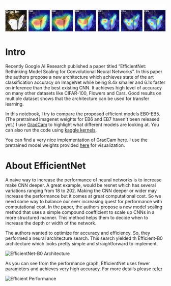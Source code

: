 ![efficientnet_model_comparison](./efficientnet_model_comparison.gif)

# Intro
Recently Google AI Research published a paper titled “EfficientNet: Rethinking Model Scaling for Convolutional Neural Networks”. In this paper the authors propose a new architecture which achieves state of the art classification accuracy on ImageNet while being 8.4x smaller and 6.1x faster on inference than the best existing CNN.
It achieves high level of accuracy on many other datasets like CIFAR-100, Flowers and Cars. Good results on multiple dataset shows that the architecture can be used for transfer learning. 

In this notebook, I try to compare the proposed efficient models EB0-EB5. (The pretrained imagenet weights for EB6 and EB7 haven't been released yet.) I use  [GradCam](https://arxiv.org/abs/1610.02391) to highlight what different models are looking at. You can also run the code using [kaggle kernels](https://www.kaggle.com/meaninglesslives/efficientnet-eb0-eb5-model-comparisons/).

You can find a very nice implementation of GradCam [here](https://github.com/FrancescoSaverioZuppichini/A-journey-into-Convolutional-Neural-Network-visualization-). I use the pretrained model weights provided [here](https://github.com/lukemelas/EfficientNet-PyTorch#loading-pretrained-models) for visualization.

# About EfficientNet


A naive way to increase the performance of neural networks is to increase make CNN deeper. A great example, would be resnet which has several variations ranging from 18 to 202. Making the CNN deeper or wider may increase the performance but it comes at great computational cost. So we need some way to balance our ever increasing quest for performance with computational cost. In the paper, the authors propose a new model scaling method that uses a simple compound coefficient to scale up CNNs in a more structured manner. This method helps them to decide when to increase the depth or width of the network.

The authors wanted to optimize for accuracy and efficiency. So, they performed a neural architecture search. This search yielded th Efficient-B0 architecture which looks pretty simple and straightforward to implement.

![EfficientNet-B0 Architecture](https://1.bp.blogspot.com/-DjZT_TLYZok/XO3BYqpxCJI/AAAAAAAAEKM/BvV53klXaTUuQHCkOXZZGywRMdU9v9T_wCLcBGAs/s640/image2.png)

As you can see from the performance graph, EfficientNet uses fewer parameters and achieves very high accuracy. For more details please [refer](https://arxiv.org/abs/1905.11946)

![Efficient Performance](https://1.bp.blogspot.com/-oNSfIOzO8ko/XO3BtHnUx0I/AAAAAAAAEKk/rJ2tHovGkzsyZnCbwVad-Q3ZBnwQmCFsgCEwYBhgL/s640/image3.png)